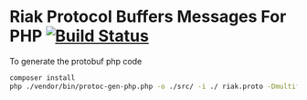 # Riak Protocol Buffers Messages For PHP [![Build Status](https://travis-ci.org/php-riak/riak-client-pb.svg?branch=master)](https://travis-ci.org/php-riak/riak-client-pb)


To generate the protobuf php code
```bash
composer install
php ./vendor/bin/protoc-gen-php.php -o ./src/ -i ./ riak.proto -Dmultifile
```

